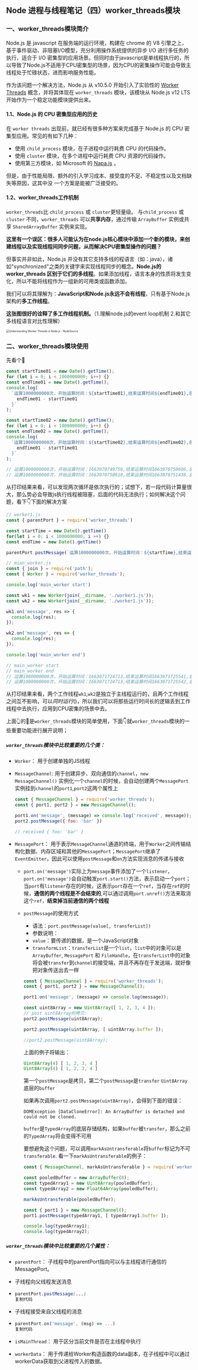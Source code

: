 ## Node 进程与线程笔记（四）worker_threads模块

### 一、worker_threads模块简介

Node.js 是 javascript 在服务端的运行环境，构建在 chrome 的 V8 引擎之上，基于事件驱动、非阻塞I/O模型，充分利用操作系统提供的异步 I/O 进行多任务的执行，适合于 I/O 密集型的应用场景。但同时由于javascript是单线程执行的，所以导致了Node.js不适用于CPU密集型的场景，因为CPU的密集操作可能会导致主线程处于忙碌状态，进而影响服务性能。

作为该问题一个解决方法，Node.js 从 v10.5.0 开始引入了实验性的 [Worker Threads](https://nodejs.org/api/worker_threads.html) 概念，并将其体现在 `worker_threads` 模块，该模块从 Node.js v12 LTS 开始作为一个稳定功能模块提供出来。

#### 1.1、Node.js 的 CPU 密集型应用的历史

在 `worker threads` 出现前，就已经有很多种方案来完成基于 Node.js 的 CPU 密集型应用。常见的有如下几种：

- 使用 `child_process` 模块，在子进程中运行耗费 CPU 的代码操作。
- 使用 `cluster` 模块，在多个进程中运行耗费 CPU 资源的代码操作。
- 使用第三方模块，如 Microsoft 的 [Napa.js](https://github.com/microsoft/napajs) 。

但是，由于性能局限、额外的引入学习成本、接受度的不足、不稳定性以及文档缺失等原因，这其中没
一个方案是能被广泛接受的。

#### 1.2、worker_threads工作机制

`worker_threads`比 `child_process` 或 `cluster`更轻量级。 与`child_process` 或 `cluster` 不同，`worker_threads` 可以**共享内存**，通过传输 `ArrayBuffer` 实例或共享 `SharedArrayBuffer` 实例来实现。

**这里有一个误区：很多人可能认为在node.js核心模块中添加一个新的模块，来创建线程以及实现线程间同步问题，从而解决CPU密集型操作的问题？**

但事实并非如此，Node.js 并没有其它支持多线的程语言（如：java），诸如"synchronized"之类的关键字来实现线程同步的概念。**Node.js的 worker_threads 区别于它们的多线程**。如果添加线程，语言本身的性质将发生变化，所以不能将线程作为一组新的可用类或函数添加。

我们可以将其理解为：**JavaScript和Node.js永远不会有线程**，只有基于Node.js 架构的**多工作线程**。

**这张图很好的诠释了多工作线程机制。**（1.理解node.js的event loop机制 2.和其它多线程语言对比性理解）

<img src="https://raw.githubusercontent.com/wanglufei561/picture_repo/master/assets/worker-diagram_2x__1_.jpg" alt="Understanding Worker Threads in Node.js - NodeSource" style="zoom:50%;" />

### 二、worker_threads模块使用

先看个🌰

```js
const startTime01 = new Date().getTime();
for (let i = 0; i < 1000000000; i++) {}
const endTime01 = new Date().getTime();
console.log(
  `运算1000000000次，开始运算时间：${startTime01},结束运算时间${endTime01},总运算时间${
    endTime01 - startTime01
  }`
);

const startTime02 = new Date().getTime();
for (let i = 0; i < 1000000000; i++) {}
const endTime02 = new Date().getTime();
console.log(
  `运算1000000000次，开始运算时间：${startTime02},结束运算时间${endTime02},总运算时间${
    endTime01 - startTime01
  }`
);

// 运算1000000000次，开始运算时间：1663070749756,结束运算时间1663070750606,总运算时间850
// 运算1000000000次，开始运算时间：1663070750618,结束运算时间1663070751438,总运算时间850
```

从打印结果来看，可以发现两次循环是依次执行的；试想下，若一段代码计算量很大，那么势必会导致js执行线程被阻塞，后面的代码无法执行；如何解决这个问题，看下👇下面的解决方案

```js
// worker1.js
const { parentPort } = require('worker_threads')

const startTime = new Date().getTime()
for(let i = 0; i < 1000000000; i ++) {}
const endTime = new Date().getTime()

parentPort.postMessage(`运算1000000000次，开始运算时间：${startTime},结束运算时间${endTime}`)
```

```js
// mian_worker.js
const { join } = require('path');
const { Worker } = require('worker_threads');

console.log('main_worker start')

const wk1 = new Worker(join(__dirname, './worker1.js'));
const wk2 = new Worker(join(__dirname, './worker1.js'));

wk1.on('message', res => {
  console.log(res);
});

wk2.on('message', res => {
  console.log(res);
});

console.log('main_worker end')

// main_worker start
// main_worker end
// 运算1000000000次，开始运算时间：1663071724713,结束运算时间1663071725541,总运算时间828
// 运算1000000000次，开始运算时间：1663071724713,结束运算时间1663071725542,总运算时间829
```

从打印结果来看，两个工作线程`wk1`,`wk2`是独立于主线程运行的，且两个工作线程之间互不影响，可以*同时运行*(<!--看起来是同时运行的-->)，所以我们可以将那些运行时间长的逻辑丢到工作线程中去执行，应用到CPU密集的场景中去。

上面👆的🌰是`worker_threads`模块的简单使用，下面👇就`worker_threads`模块的一些重要功能进行展开说明；

##### `worker_threads`模块中比较重要的几个类：

- `Worker`： 用于创建单独的JS线程

- `MessageChannel`: 用于创建异步、双向通信的`channel`，`new MessageChannel()` 实例化一个`channel`的时候，会自动创建两个`MessagePort`实例挂到`channel`的`port1`,`port2`这两个属性上

  ```js
  const { MessageChannel } = require('worker_threads');
  const { port1, port2 } = new MessageChannel();
  
  port1.on('message', (message) => console.log('received', message));
  port2.postMessage({ foo: 'bar' })
  
  // received { foo: 'bar' }
  ```

- `MessagePort`： 用于表示`MessageChannel`通道的终端，用于`Worker`之间传输结构化数据、内存区域和其他的`MessagePort`；`MessagePort`继承了`EventEmitter`，因此可以使用`postMessage`和`on`方法实现消息的传递与接收

  - `port.on('message')`实际上为`message`事件添加了一个`listener`，`port.on('message')`会自动触发`port.start()`方法，表示启动一个`port`；当`port`有`listener`存在的时候，这表示`port`存在一个`ref`，当存在`ref`的时候，**通信的两个线程是不会结束的**,可以通过调用`port.unref()`方法来取消这个`ref`，**结束掉当前通信的两个线程**

  - `postMessage`的使用方式

    - 语法：`port.postMessage(value[, transferList])`
    -  参数说明：
      - `value`：要传递的数据，是一个JavaScript对象
      - `transformList`：`transferList`是一个`list`，`list`中的对象可以是`ArrayBuffer`, `MessagePort` 和 `FileHandle`，在`transferList`中的对象将会被`transfer`到`channel`的接受端，并且不再存在于发送端，就好像把对象传送出去一样

    ```js
    const { MessageChannel } = require('worker_threads');
    const { port1, port2 } = new MessageChannel();
    
    port1.on('message', (message) => console.log(message));
    
    const uint8Array = new Uint8Array([ 1, 2, 3, 4 ]);
    // post uint8Array的拷贝:
    port2.postMessage(uint8Array);
    
    port2.postMessage(uint8Array, [ uint8Array.buffer ]);
    
    //port2.postMessage(uint8Array);
    ```

    上面的例子将输出：

    ```js
    Uint8Array(4) [ 1, 2, 3, 4 ]
    Uint8Array(4) [ 1, 2, 3, 4 ]
    ```

    第一个`postMessage`是拷贝，第二个`postMessage`是`transfer` `Uint8Array`底层的`buffer`

    如果再次调用`port2.postMessage(uint8Array)`，会得到下面的错误：

    ```mipsasm
    DOMException [DataCloneError]: An ArrayBuffer is detached and could not be cloned.
    ```

    `buffer`是`TypedArray`的底层存储结构，如果`buffer`被`transfer`，那么之前的`TypedArray`将会变得不可用

    要想避免这个问题，可以调用`markAsUntransferable`将`buffer`标记为不可`transferable`. 看一下`markAsUntransferable`的例子：

    ```js
    const { MessageChannel, markAsUntransferable } = require('worker_threads');
    
    const pooledBuffer = new ArrayBuffer(8);
    const typedArray1 = new Uint8Array(pooledBuffer);
    const typedArray2 = new Float64Array(pooledBuffer);
    
    markAsUntransferable(pooledBuffer);
    
    const { port1 } = new MessageChannel();
    port1.postMessage(typedArray1, [ typedArray1.buffer ]);
    
    console.log(typedArray1);
    console.log(typedArray2);
    ```

##### `worker_threads`模块中比较重要的几个属性：

- `parentPort`： 子线程中的parentPort指向可以与主线程进行通信的MessagePort。

- 子线程向父线程发送消息

- ```scss
  parentPort.postMessage(...)
  复制代码
  ```

- 子线程接受来自父线程的消息

- ```javascript
  parentPort.on('message', (msg) => ...)
  复制代码
  ```

- `isMainThread`： 用于区分当前文件是否在主线程中执行

- `workerData`： 用于传递给Worker构造函数的data副本，在子线程中可以通过workerData获取到父进程传入的数据。


